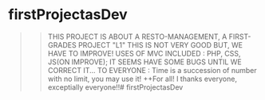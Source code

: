 ﻿# firstProjectasDev

>>THIS PROJECT IS ABOUT A RESTO-MANAGEMENT, A FIRST-GRADES PROJECT "L1"
>>THIS IS NOT VERY GOOD BUT, WE HAVE TO IMPROVE!
>> USES OF MVC INCLUDED : PHP, CSS, JS(ON IMPROVE);
>>IT SEEMS HAVE SOME BUGS UNTIL WE CORRECT IT...
>> TO EVERYONE : Time is a succession of number with no limit, you may use it!
++For all! I thanks everyone, exceptially everyone!!# firstProjectasDev

